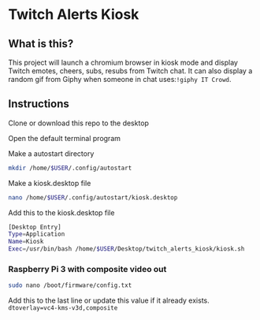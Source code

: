 # Twitch Alerts Kiosk

## What is this?
This project will launch a chromium browser in kiosk mode and display Twitch emotes, cheers, subs, resubs from Twitch chat. It can also display a random gif from Giphy when someone in chat uses:`!giphy IT Crowd`. 

## Instructions

Clone or download this repo to the desktop

Open the default terminal program

Make a autostart directory
```bash
mkdir /home/$USER/.config/autostart
```
Make a kiosk.desktop file
```bash
nano /home/$USER/.config/autostart/kiosk.desktop
```
Add this to the kiosk.desktop file
```bash
[Desktop Entry]
Type=Application
Name=Kiosk
Exec=/usr/bin/bash /home/$USER/Desktop/twitch_alerts_kiosk/kiosk.sh
```

### Raspberry Pi 3 with composite video out
```bash
sudo nano /boot/firmware/config.txt
```
Add this to the last line or update this value if it already exists.
`dtoverlay=vc4-kms-v3d,composite`